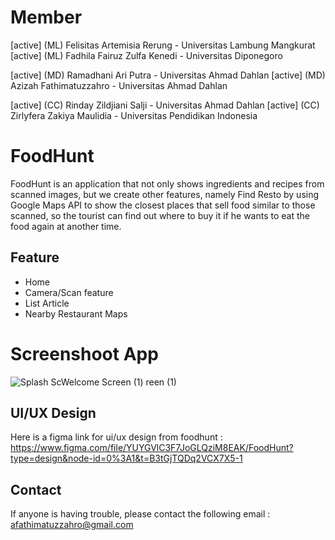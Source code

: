 # Member
[active] (ML) Felisitas Artemisia Rerung - Universitas Lambung Mangkurat
[active] (ML) Fadhila Fairuz Zulfa Kenedi - Universitas Diponegoro

[active] (MD) Ramadhani Ari Putra - Universitas Ahmad Dahlan
[active] (MD) Azizah Fathimatuzzahro - Universitas Ahmad Dahlan

[active] (CC) Rinday Zildjiani Salji - Universitas Ahmad Dahlan
[active] (CC) Zirlyfera Zakiya Maulidia - Universitas Pendidikan Indonesia

# FoodHunt
FoodHunt is an application that not only shows ingredients and recipes from scanned images, but we create other features, namely Find Resto  by using Google Maps API to show the closest places that sell food similar to those scanned, so the tourist can find out where to buy it if he wants to eat the food again at another time.

## Feature
- Home
- Camera/Scan feature
- List Article
- Nearby Restaurant Maps

# Screenshoot App
![Splash Sc![Welcome Screen (1)](https://github.com/Bangkit-Product-Based-Capstone-Project/FoodHunt/assets/127958544/6c8b36a3-f18c-4520-9ef7-4820bc0955a8)
reen (1)](https://github.com/Bangkit-Product-Based-Capstone-Project/FoodHunt/assets/127958544/9c77c96f-a4a8-4853-889d-eb22ce572721)



## UI/UX Design
Here is a figma link for ui/ux design from foodhunt : https://www.figma.com/file/YUYGVlC3F7JoGLQziM8EAK/FoodHunt?type=design&node-id=0%3A1&t=B3tGjTQDq2VCX7X5-1

## Contact
If anyone is having trouble, please contact the following email : afathimatuzzahro@gmail.com
